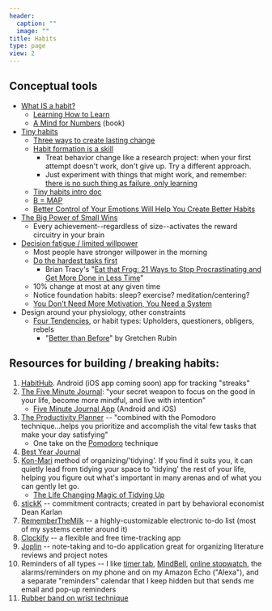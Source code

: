 ```yaml
---
header:
  caption: ""
  image: ""
title: Habits
type: page
view: 2
---
```


<H2>Conceptual tools</H2>
<ul>
 	<li><a href="https://www.coursera.org/lecture/learning-how-to-learn/zombies-everywhere-p7wRU">What IS a habit?</a>
<ul>
 	<li><a href="https://www.coursera.org/learn/learning-how-to-learn">Learning How to Learn</a></li>
 	<li><a href="https://barbaraoakley.com/books/a-mind-for-numbers/">A Mind for Numbers</a> (book)</li>
</ul>
</li>
 	<li><a href="https://www.tinyhabits.com/book">Tiny habits</a>
<ul>
 	<li><a href="https://vimeo.com/230535062/2c711c95f0">Three ways to create lasting change</a></li>
 	<li><a href="https://vimeo.com/230287351/21a8bb6b1c">Habit formation is a skill</a>
<ul>
 	<li>Treat behavior change like a research project: when your first attempt doesn't work, don't give up. Try a different approach.</li>
 	<li>Just experiment with things that might work, and remember: <a href="https://emilymcdowell.com/collections/prints/products/on-failure-art-print">there is no such thing as failure, only learning</a></li>
</ul>
</li>
 	<li><a href="https://docs.google.com/document/d/1syo7Eyhx4Hek-U51lrEFIEcDtonnB6-vZ-3n0FsnPjU/edit">Tiny habits intro doc</a></li>
  <li><a href="https://captology.stanford.edu/fogg-behavior-model">B = MAP</li>
  <li><a href="https://time.com/5756833/better-control-emotions-better-habits/">Better Control of Your Emotions Will Help You Create Better Habits</a></li>
</ul>
</li>
 	<li><a href="https://medium.com/swlh/the-big-power-of-small-wins-c7709c9e10af">The Big Power of Small Wins</a>
<ul>
 	<li>Every achievement--regardless of size--activates the reward circuitry in your brain</li>
</ul>
</li>
 	<li><a href="https://jamesclear.com/willpower-decision-fatigue">Decision fatigue / limited willpower</a>
<ul>
 	<li>Most people have stronger willpower in the morning</li>
 	<li><a href="https://www.briantracy.com/blog/time-management/the-truth-about-frogs/">Do the hardest tasks first</a>
<ul>
 	<li>Brian Tracy's "<a href="https://www.briantracy.com/catalog/eat-that-frog-3rd-edition">Eat that Frog: 21 Ways to Stop Procrastinating and Get More Done in Less Time</a>"</li>
</ul>
</li>
 	<li>10% change at most at any given time</li>
 	<li>Notice foundation habits: sleep? exercise? meditation/centering?</li>
 	<li><a href="https://forge.medium.com/you-dont-need-more-motivation-you-need-a-system-84f4bf12c4bb">You Don't Need More Motivation, You Need a System</a></li>
</ul>
</li>
 	<li>Design around your physiology, other constraints
<ul>
 	<li><a href="https://gretchenrubin.com/books/the-four-tendencies/intro/">Four Tendencies</a>, or habit types: Upholders, questioners, obligers, rebels
<ul>
 	<li>"<a href="https://gretchenrubin.com/books/better-than-before/about-the-book/">Better than Before</a>" by Gretchen Rubin</li>
</ul>
</li>
</ul>
</li>
</ul>
<H2>Resources for building / breaking habits:</H2>
<ol>
 	<li><a href="https://www.thehabithub.com/">HabitHub</a>. Android (iOS app coming soon) app for tracking "streaks"</li>
 	<li><a href="https://www.intelligentchange.com/products/the-five-minute-journal">The Five Minute Journal</a>: "your secret weapon to focus on the good in your life, become more mindful, and live with intention"
<ul>
 	<li><a href="https://www.intelligentchange.com/pages/five-minute-journal-app">Five Minute Journal App</a> (Android and iOS)</li>
</ul>
</li>
 	<li><a href="https://www.intelligentchange.com/products/the-productivity-planner">The Productivity Planner</a> -- "combined with the Pomodoro technique...helps you prioritize and accomplish the vital few tasks that make your day satisfying"
<ul>
 	<li>One take on the <a href="https://www.themuse.com/advice/take-it-from-someone-who-hates-productivity-hacksthe-pomodoro-technique-actually-works?_ke=eyJrbF9lbWFpbCI6ICJrYnV6YXJkQGdtYWlsLmNvbSIsICJrbF9jb21wYW55X2lkIjogIm5GRWUzUiJ9">Pomodoro</a> technique</li>
</ul>
  <li><a href="https://www.intelligentchange.com/products/best-year-journal-digital">Best Year Journal</a>
</li>
 	<li><a href="https://shop.konmari.com/pages/about">Kon-Mari</a> method of organizing/'tidying'. If you find it suits you, it can quietly lead from tidying your space to 'tidying' the rest of your life, helping you figure out what's important in many arenas and of what you can gently let go.
<ul>
 	<li><a href="https://shop.konmari.com/collections/books/products/the-life-changing-magic-of-tidying-up-1">The Life Changing Magic of Tidying Up</a></li>
</ul>
</li>
 	<li><a href="https://www.stickk.com/">stickK</a> -- commitment contracts; created in part by behavioral economist Dean Karlan</li>
 	<li><a href="https://www.rememberthemilk.com/">RememberTheMilk</a> -- a highly-customizable electronic to-do list (most of my systems center around it)</li>
 	<li><a href="https://clockify.me/">Clockify</a> -- a flexible and free time-tracking app</li>
 	<li><a href="https://joplinapp.org/">Joplin</a> -- note-taking and to-do application great for organizing literature reviews and project notes</li>
 	<li>Reminders of all types -- I like <a href="http://www.timer-tab.com/">timer tab</a>, <a href="https://play.google.com/store/apps/details?id=com.googlecode.mindbell">MindBell</a>, <a href="https://www.online-stopwatch.com/countdown/">online stopwatch</a>, the alarms/reminders on my phone and on my Amazon Echo ("Alexa"), and a separate "reminders" calendar that I keep hidden but that sends me email and pop-up reminders</li>
 	<li><a href="https://www.psychologytoday.com/us/blog/the-dance-connection/201010/unwanted-thoughts-snap-the-rubber-band">Rubber band on wrist technique</a></li>
</ol>